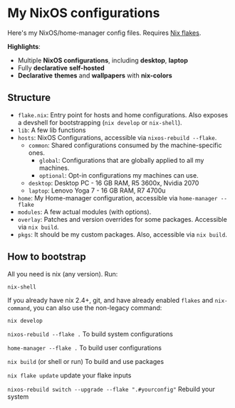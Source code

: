# My NixOS configurations

Here's my NixOS/home-manager config files. Requires [Nix flakes](https://nixos.wiki/wiki/Flakes).

**Highlights**:

- Multiple **NixOS configurations**, including **desktop**, **laptop**
- Fully **declarative** **self-hosted**
- **Declarative** **themes** and **wallpapers** with **nix-colors**

## Structure

- `flake.nix`: Entry point for hosts and home configurations. Also exposes a
  devshell for bootstrapping (`nix develop` or `nix-shell`).
- `lib`: A few lib functions
- `hosts`: NixOS Configurations, accessible via `nixos-rebuild --flake`.
  - `common`: Shared configurations consumed by the machine-specific ones.
    - `global`: Configurations that are globally applied to all my machines.
    - `optional`: Opt-in configurations my machines can use.
  - `desktop`: Desktop PC - 16 GB RAM, R5 3600x, Nvidia 2070 
  - `laptop`: Lenovo Yoga 7 - 16 GB RAM, R7 4700u 
- `home`: My Home-manager configuration, accessible via `home-manager --flake`
- `modules`: A few actual modules (with options).
- `overlay`: Patches and version overrides for some packages. Accessible via
  `nix build`.
- `pkgs`: It should be my custom packages. Also, accessible via `nix build`. 

## How to bootstrap

All you need is nix (any version). Run:
```
nix-shell
```

If you already have nix 2.4+, git, and have already enabled `flakes` and
`nix-command`, you can also use the non-legacy command:
```
nix develop
```

`nixos-rebuild --flake .` To build system configurations

`home-manager --flake .` To build user configurations

`nix build` (or shell or run) To build and use packages

`nix flake update` update your flake inputs

`nixos-rebuild switch --upgrade --flake ".#yourconfig"` Rebuild your system
